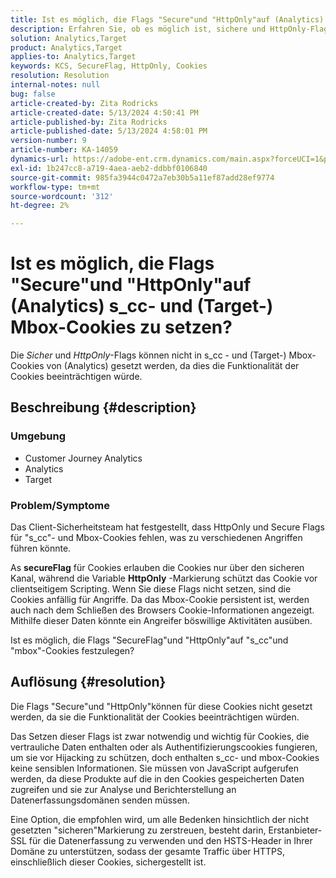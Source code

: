 ```yaml
---
title: Ist es möglich, die Flags "Secure"und "HttpOnly"auf (Analytics) s_cc- und (Target-) Mbox-Cookies zu setzen?
description: Erfahren Sie, ob es möglich ist, sichere und HttpOnly-Flags auf (Analytics) s_cc- und (Target-) Mbox-Cookies festzulegen.
solution: Analytics,Target
product: Analytics,Target
applies-to: Analytics,Target
keywords: KCS, SecureFlag, HttpOnly, Cookies
resolution: Resolution
internal-notes: null
bug: false
article-created-by: Zita Rodricks
article-created-date: 5/13/2024 4:50:41 PM
article-published-by: Zita Rodricks
article-published-date: 5/13/2024 4:58:01 PM
version-number: 9
article-number: KA-14059
dynamics-url: https://adobe-ent.crm.dynamics.com/main.aspx?forceUCI=1&pagetype=entityrecord&etn=knowledgearticle&id=06f7b3e9-4811-ef11-9f8a-6045bd03c412
exl-id: 1b247cc8-a719-4aea-aeb2-ddbbf0106840
source-git-commit: 985fa3944c0472a7eb30b5a11ef87add28ef9774
workflow-type: tm+mt
source-wordcount: '312'
ht-degree: 2%

---
```


# Ist es möglich, die Flags &quot;Secure&quot;und &quot;HttpOnly&quot;auf (Analytics) s_cc- und (Target-) Mbox-Cookies zu setzen?


Die *Sicher* und *HttpOnly*-Flags können nicht in s_cc - und (Target-) Mbox-Cookies von (Analytics) gesetzt werden, da dies die Funktionalität der Cookies beeinträchtigen würde.

## Beschreibung {#description}


### Umgebung

- Customer Journey Analytics
- Analytics
- Target




### Problem/Symptome



Das Client-Sicherheitsteam hat festgestellt, dass HttpOnly und Secure Flags für &quot;s_cc&quot;- und Mbox-Cookies fehlen, was zu verschiedenen Angriffen führen könnte.

As <b>secureFlag</b> für Cookies erlauben die Cookies nur über den sicheren Kanal, während die Variable <b>HttpOnly</b> -Markierung schützt das Cookie vor clientseitigem Scripting. Wenn Sie diese Flags nicht setzen, sind die Cookies anfällig für Angriffe. Da das Mbox-Cookie persistent ist, werden auch nach dem Schließen des Browsers Cookie-Informationen angezeigt. Mithilfe dieser Daten könnte ein Angreifer böswillige Aktivitäten ausüben.

Ist es möglich, die Flags &quot;SecureFlag&quot;und &quot;HttpOnly&quot;auf &quot;s_cc&quot;und &quot;mbox&quot;-Cookies festzulegen?


## Auflösung {#resolution}


Die Flags &quot;Secure&quot;und &quot;HttpOnly&quot;können für diese Cookies nicht gesetzt werden, da sie die Funktionalität der Cookies beeinträchtigen würden.

Das Setzen dieser Flags ist zwar notwendig und wichtig für Cookies, die vertrauliche Daten enthalten oder als Authentifizierungscookies fungieren, um sie vor Hijacking zu schützen, doch enthalten s_cc- und mbox-Cookies keine sensiblen Informationen. Sie müssen von JavaScript aufgerufen werden, da diese Produkte auf die in den Cookies gespeicherten Daten zugreifen und sie zur Analyse und Berichterstellung an Datenerfassungsdomänen senden müssen.

Eine Option, die empfohlen wird, um alle Bedenken hinsichtlich der nicht gesetzten &quot;sicheren&quot;Markierung zu zerstreuen, besteht darin, Erstanbieter-SSL für die Datenerfassung zu verwenden und den HSTS-Header in Ihrer Domäne zu unterstützen, sodass der gesamte Traffic über HTTPS, einschließlich dieser Cookies, sichergestellt ist.
